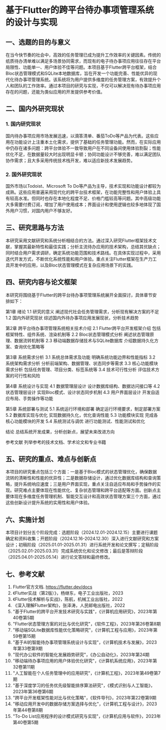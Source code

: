 # 基于Flutter的跨平台待办事项管理系统的设计与实现

## 一、选题的目的与意义
在当今快节奏的社会中，高效的任务管理已成为提升工作效率的关键因素。传统的纸质待办清单难以满足多场景协同需求，而现有的电子待办事项应用往往存在平台局限性、功能单一、用户体验不佳等问题。本项目基于Flutter跨平台框架，结合Bloc状态管理模式和SQLite本地数据库，旨在开发一个功能完善、性能优异的现代化待办事项管理系统。该系统将为用户提供多维度的任务管理方案，有效提升个人和团队的工作效率。通过本项目的研究与实现，不仅可以解决现有待办事项应用存在的问题，还能为类似应用的开发提供参考价值。

## 二、国内外研究现状
### 1. 国内研究现状
国内待办事项应用市场发展迅速，以滴答清单、番茄ToDo等产品为代表。这些应用在功能设计上注重本土化需求，提供了基础的任务管理功能。然而，在实际应用中仍存在诸多问题：跨平台体验不一致导致用户在不同设备间使用体验割裂；性能优化不足，在数据量较大时出现明显卡顿；协同功能设计不够完善，难以满足团队协作需求；且大多采用传统技术栈开发，难以适应新技术发展趋势。

### 2. 国外研究现状
国外市场以Todoist、Microsoft To Do等产品为主导，技术实现和功能设计都较为成熟。这些应用普遍采用现代化的跨平台技术框架，在功能完整性和用户体验上具有较高水准。但同时也存在本地化程度不足、价格门槛较高等问题。其中高级功能大多需要付费订阅，增加了用户使用成本；界面设计和使用逻辑也较多地体现了国外用户习惯，对国内用户不够友好。

## 三、研究思路与方法
本研究采用文献研究和系统分析相结合的方法。通过深入研究Flutter框架技术文献，掌握其最新特性和最佳实践；分析主流待办应用的技术架构，总结其优缺点；同时结合用户需求调研，确定系统功能范围和技术路线。在具体实现过程中，采用迭代开发方式，不断优化系统性能和用户体验。重点关注Flutter框架在生产力工具开发中的应用，以及Bloc状态管理模式在复杂应用场景下的实践。

## 四、研究内容与论文框架

本研究将围绕基于Flutter的跨平台待办事项管理系统展开全面探讨，具体章节安排如下：

第1章 绪论
1.1 研究的意义
    阐述现代社会任务管理需求，分析现有解决方案的不足
1.2 国内外研究现状
    综述国内外待办事项应用发展现状，分析技术趋势

第2章 跨平台待办事项管理系统相关技术介绍
2.1 Flutter跨平台开发框架介绍
    包括框架特性、组件系统、渲染机制等
2.2 Bloc状态管理模式分析
    阐述状态管理原理、数据流转机制等
2.3 移动端数据存储技术与SQLite数据库
    介绍数据持久化方案、查询优化策略等

第3章 系统需求分析
3.1 系统总体需求及功能
    明确系统功能边界和性能指标
3.2 系统架构需求分析
    分析前端架构、数据管理、状态同步等需求
3.3 核心功能模块需求分析
    包括任务管理、项目分类、标签系统等
3.4 技术可行性分析
    评估技术方案的可行性和风险

第4章 系统设计与实现
4.1 数据管理层设计
    设计数据库结构、数据访问接口等
4.2 状态管理层设计
    实现Bloc模式、设计状态同步机制
4.3 用户界面层设计
    开发自适应布局、手势操作等功能

第5章 系统部署与测试
5.1 系统运行环境和部署
    确定运行环境要求，制定部署方案
5.2 数据库实现与优化
    实现数据持久化，优化查询性能
5.3 功能模块实现
    完成各核心功能模块的开发
5.4 系统测试与调优
    进行功能测试、性能测试和优化

结论
总结系统开发成果，分析创新点，展望未来改进方向

参考文献
列举参考的技术文档、学术论文和专业书籍

## 五、研究的重点、难点与创新点
本项目的研究重点包括三个方面：一是基于Bloc模式的状态管理优化，确保数据流转的清晰性和性能的优异性；二是数据存储设计，通过优化数据库结构和查询策略，提升系统响应速度；三是用户界面实现，重点关注自适应布局和手势操作的实现。研究难点主要体现在性能优化、复杂状态管理和跨平台适配等方面。创新点主要体现在多维度任务管理机制、智能交互设计和高效状态管理方案三个方面，通过这些创新设计提升系统的实用性和用户体验。

## 六、实施计划
本项目计划分五个阶段完成：选题阶段（2024.12.01-2024.12.15）主要进行课题确定和资料收集；开题阶段（2024.12.16-2024.12.30）深入进行文献研究和方案设计；初稿阶段（2025.01.01-2025.01.31）进行系统开发和论文撰写；定稿阶段（2025.02.01-2025.03.31）完成系统优化和论文修改；最后是答辩阶段（2025.04.01-2025.05.14）进行论文答辩和最终修改。

## 七、参考文献
1. Flutter官方文档. https://flutter.dev/docs
2. 《Flutter实战（第2版）》，杨继东，电子工业出版社，2023
3. 《Flutter技术解析与实战》，陈航，机械工业出版社，2022
4. 《深入理解Flutter架构》，张泽涛，人民邮电出版社，2022
5. "基于Flutter的跨平台开发技术研究与实践"，《计算机应用研究》，2023年第40卷第5期
6. "Flutter状态管理方案的对比与优化研究"，《软件工程》，2023年第26卷第8期
7. "移动端SQLite数据库性能优化策略研究"，《计算机工程与应用》，2023年第59卷第15期
8. "基于AI的智能待办事项管理系统设计与实现"，《计算机技术与发展》，2023年第33卷第9期
9. "现代办公软件的智能化发展趋势研究"，《办公自动化》，2023年第24期
10. "移动端待办事项应用的用户体验优化研究"，《计算机系统应用》，2023年第32卷第11期
11. "人工智能在个人任务管理中的应用研究"，《计算机工程》，2023年第49卷第7期
12. "基于深度学习的任务优先级智能排序算法研究"，《模式识别与人工智能》，2023年第36卷第6期
13. "跨平台开发框架性能对比与优化策略"，《软件导刊》，2023年第22卷第9期
14. "移动应用开发中的数据存储方案选择与优化"，《计算机工程与设计》，2023年第44卷第8期
15. "To-Do List应用程序的设计模式研究与实现"，《计算机应用与软件》，2023年第40卷第5期 